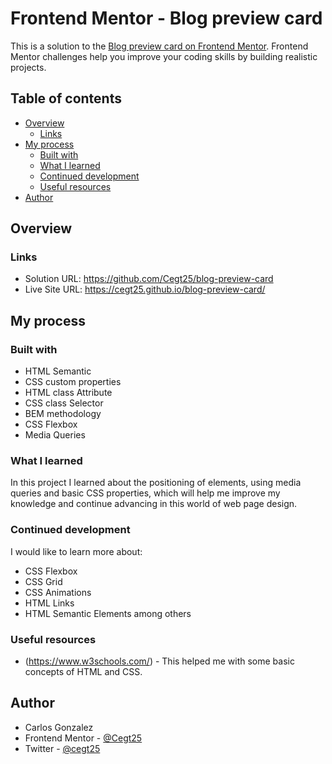 # Frontend Mentor - Blog preview card

This is a solution to the [Blog preview card on Frontend Mentor](https://www.frontendmentor.io/challenges/blog-preview-card-ckPaj01IcS). Frontend Mentor challenges help you improve your coding skills by building realistic projects. 

## Table of contents

- [Overview](#overview)
  - [Links](#links)
- [My process](#my-process)
  - [Built with](#built-with)
  - [What I learned](#what-i-learned)
  - [Continued development](#continued-development)
  - [Useful resources](#useful-resources)
- [Author](#author)

## Overview

### Links

- Solution URL: https://github.com/Cegt25/blog-preview-card
- Live Site URL: https://cegt25.github.io/blog-preview-card/

## My process

### Built with

- HTML Semantic
- CSS custom properties
- HTML class Attribute
- CSS class Selector
- BEM methodology
- CSS Flexbox
- Media Queries


### What I learned

In this project I learned about the positioning of elements, using media queries and basic CSS properties, which will help me improve my knowledge and continue advancing in this world of web page design.


### Continued development

I would like to learn more about:
- CSS Flexbox
- CSS Grid
- CSS Animations
- HTML Links
- HTML Semantic Elements
among others

### Useful resources

- (https://www.w3schools.com/) - This helped me with some basic concepts of HTML and CSS.

## Author

- Carlos Gonzalez
- Frontend Mentor - [@Cegt25](https://www.frontendmentor.io/profile/Cegt25)
- Twitter - [@cegt25](https://www.twitter.com/cegt25)